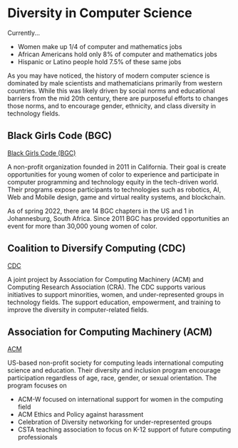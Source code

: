 # Diversity in Computer Science

Currently...

- Women make up 1/4 of computer and mathematics jobs
- African Americans hold only 8% of computer and mathematics jobs
- Hispanic or Latino people hold 7.5% of these same jobs

As you may have noticed, the history of modern computer science is dominated by male scientists and mathematicians primarily from western countries. While this was likely driven by social norms and educational barriers from the mid 20th century, there are purposeful efforts to changes those norms, and to encourage gender, ethnicity, and class diversity in technology fields.

## Black Girls Code (BGC)

[Black Girls Code (BGC)](https://www.blackgirlscode.com/)

A non-profit organization founded in 2011 in California. Their goal is create opportunities for young women of color to experience and participate in computer programming and technology equity in the tech-driven world. Their programs expose participants to technologies such as robotics, AI, Web and Mobile design, game and virtual reality systems, and blockchain.

As of spring 2022, there are 14 BGC chapters in the US and 1 in Johannesburg, South Africa. Since 2011 BGC has provided opportunities an event for more than 30,000 young women of color.

## Coalition to Diversify Computing (CDC)

[CDC](https://www.cdc-computing.org/)

A joint project by Association for Computing Machinery (ACM) and Computing Research Association (CRA).  The CDC supports various initiatives to support minorities, women, and under-represented groups in technology fields. The support education, empowerment, and training to improve the diversity in computer-related fields.

## Association for Computing Machinery (ACM)

[ACM](https://www.acm.org/diversity-inclusion)

US-based non-profit society for computing leads international computing science and education. Their diversity and inclusion program encourage participation regardless of age, race, gender, or sexual orientation. The program focuses on
- ACM-W focused on international support for women in the computing field
- ACM Ethics and Policy against harassment
- Celebration of Diversity networking for under-represented groups
- CSTA teaching association to focus on K-12 support of future computing professionals

